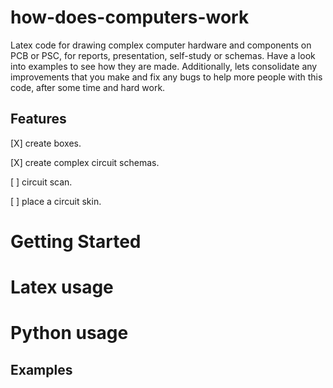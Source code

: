 # how-does-computers-work
Latex code for drawing complex computer hardware and components on PCB or PSC, for reports, presentation, self-study or schemas. Have a look into examples to see how they are made. Additionally, lets consolidate any improvements that you make and fix any bugs to help more people with this code, after some time and hard work.

## Features
[X] create boxes.

[X] create complex circuit schemas.

[ ] circuit scan.

[ ] place a circuit skin.

# Getting Started

# Latex usage

# Python usage

## Examples
